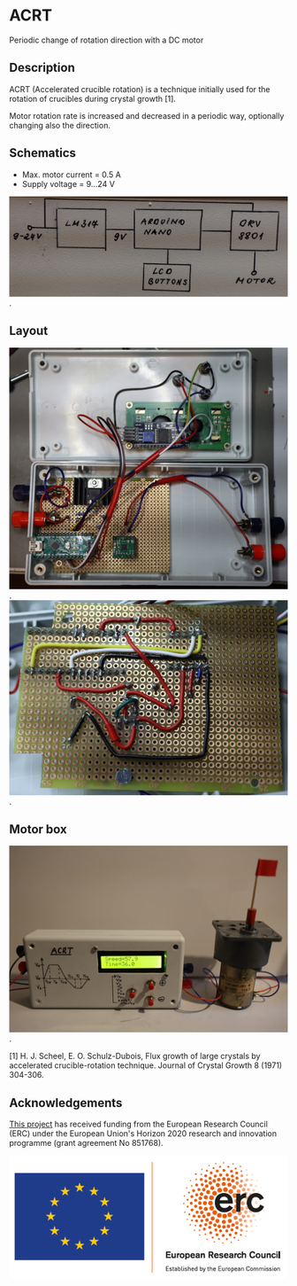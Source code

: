 # ACRT
Periodic change of rotation direction with a DC motor

## Description

ACRT (Accelerated crucible rotation) is a technique initially used for the rotation of crucibles during crystal growth [1].

Motor rotation rate is increased and decreased in a periodic way, optionally changing also the direction.

## Schematics

- Max. motor current = 0.5 A
- Supply voltage = 9...24 V

![pic](photo/ACRT_schematic.jpg).

## Layout

![pic](photo/ACRT_inside.jpg).
![pic](photo/ACRT_layout.jpg).

## Motor box

![pic](photo/ACRT_test.jpg).

[1] H. J. Scheel, E. O. Schulz-Dubois, Flux growth of large crystals by accelerated crucible-rotation technique. Journal of Crystal Growth 8 (1971) 304-306.


## Acknowledgements

[This project](https://nemocrys.github.io/) has received funding from the European Research Council (ERC) under the European Union's Horizon 2020 research and innovation programme (grant agreement No 851768).

<img src="https://github.com/nemocrys/test-cz-induction/blob/main/EU-ERC.png">